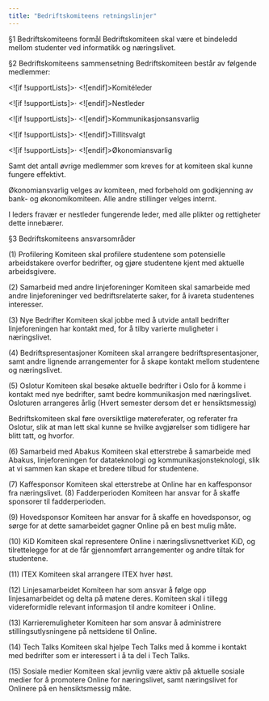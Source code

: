 ```yaml
---
title: "Bedriftskomiteens retningslinjer"
---
```


§1 Bedriftskomiteens formål
Bedriftskomiteen skal være et bindeledd mellom studenter ved informatikk og næringslivet.

§2 Bedriftskomiteens sammensetning
Bedriftskomiteen består av følgende medlemmer:

<![if !supportLists]>· <![endif]>Komitéleder

<![if !supportLists]>· <![endif]>Nestleder

<![if !supportLists]>· <![endif]>Kommunikasjonsansvarlig

<![if !supportLists]>· <![endif]>Tillitsvalgt

<![if !supportLists]>· <![endif]>Økonomiansvarlig

Samt det antall øvrige medlemmer som kreves for at komiteen skal kunne fungere effektivt.

Økonomiansvarlig velges av komiteen, med forbehold om godkjenning av bank- og økonomikomiteen. Alle andre stillinger velges internt.

I leders fravær er nestleder fungerende leder, med alle plikter og rettigheter dette innebærer.

§3 Bedriftskomiteens ansvarsområder

(1) Profilering
Komiteen skal profilere studentene som potensielle arbeidstakere overfor bedrifter, og gjøre studentene kjent med aktuelle arbeidsgivere.

(2) Samarbeid med andre linjeforeninger
Komiteen skal samarbeide med andre linjeforeninger ved bedriftsrelaterte saker, for å ivareta studentenes interesser.

(3) Nye Bedrifter
Komiteen skal jobbe med å utvide antall bedrifter linjeforeningen har kontakt med, for å tilby varierte muligheter i næringslivet.

(4) Bedriftspresentasjoner
Komiteen skal arrangere bedriftspresentasjoner, samt andre lignende arrangementer for å skape kontakt mellom studentene og næringslivet.

(5) Oslotur
Komiteen skal besøke aktuelle bedrifter i Oslo for å komme i kontakt med nye bedrifter, samt bedre kommunikasjon med næringslivet. Osloturen arrangeres årlig (Hvert semester dersom det er hensiktsmessig)

Bedriftskomiteen skal føre oversiktlige møtereferater, og referater fra Oslotur, slik at man lett skal kunne se hvilke avgjørelser som tidligere har blitt tatt, og hvorfor.

(6) Samarbeid med Abakus
Komiteen skal etterstrebe å samarbeide med Abakus, linjeforeningen for datateknologi og kommunikasjonsteknologi, slik at vi sammen kan skape et bredere tilbud for studentene.

(7) Kaffesponsor
Komiteen skal etterstrebe at Online har en kaffesponsor fra næringslivet.
(8) Fadderperioden
Komiteen har ansvar for å skaffe sponsorer til fadderperioden.

(9) Hovedsponsor
Komiteen har ansvar for å skaffe en hovedsponsor, og sørge for at dette samarbeidet gagner Online på en best mulig måte.

(10) KiD
Komiteen skal representere Online i næringslivsnettverket KiD, og tilrettelegge for at de får gjennomført arrangementer og andre tiltak for studentene.

(11) ITEX
Komiteen skal arrangere ITEX hver høst.

(12) Linjesamarbeidet
Komiteen har som ansvar å følge opp linjesamarbeidet og delta på møtene deres. Komiteen skal i tillegg videreformidle relevant informasjon til andre komiteer i Online.

(13) Karrieremuligheter
Komiteen har som ansvar å administrere stillingsutlysningene på nettsidene til Online.

(14) Tech Talks
Komiteen skal hjelpe Tech Talks med å komme i kontakt med bedrifter som er interessert i å ta del i Tech Talks.

(15) Sosiale medier
Komiteen skal jevnlig være aktiv på aktuelle sosiale medier for å promotere Online for næringslivet, samt næringslivet for Onlinere på en hensiktsmessig måte.